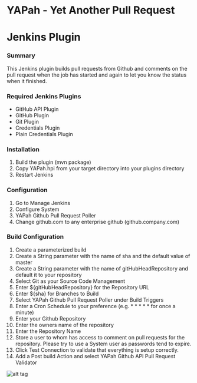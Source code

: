 # YAPah - Yet Another Pull Request
# Jenkins Plugin
### Summary
This Jenkins plugin builds pull requests from Github and comments on the pull request when the job has started and again to let you know the status when it finished.  

### Required Jenkins Plugins

* GitHub API Plugin
* GitHub Plugin
* Git Plugin
* Credentials Plugin
* Plain Credentials Plugin

### Installation

1. Build the plugin (mvn package)
2. Copy YAPah.hpi from your target directory into your plugins directory
3. Restart Jenkins

### Configuration

1. Go to Manage Jenkins
2. Configure System
3. YAPah Github Pull Request Poller
4. Change github.com to any enterprise github (github.company.com)

### Build Configuration

1. Create a parameterized build
2. Create a String parameter with the name of sha and the default value of master
3. Create a String parameter with the name of gitHubHeadRepository and default it to your repository
4. Select Git as your Source Code Management
5. Enter ${gitHubHeadRepository} for the Repository URL
6. Enter ${sha} for Branches to Build
7. Select YAPah Github Pull Request Poller under Build Triggers
8. Enter a Cron Schedule to your preference (e.g. * * * * * for once a minute)
9. Enter your Github Repository
10. Enter the owners name of the repository
11. Enter the Repository Name
12. Store a user to whom has access to comment on pull requests for the repository.  Please try to use a System user as passwords tend to expire.
13. Click Test Connection to validate that everything is setup correctly.
14. Add a Post build Action and select YAPah Github API Pull Request Validator

![alt tag](https://github.roving.com/rdavis/pull-request-validation-plugin/flow-diagram.png)

